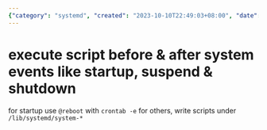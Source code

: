 ```yaml
---
{"category": "systemd", "created": "2023-10-10T22:49:03+08:00", "date": "2023-10-10 22:49:03", "description": "This article provides a detailed explanation of how to run scripts before and after system events such as startup, suspend, and shutdown. It covers using the `@reboot` command with `crontab -e` for startup event management and explains how to write scripts in `/lib/systemd/system-*` directories for handling other system events.", "modified": "2023-10-10T22:52:04+08:00", "tags": ["system events", "scripts", "crontab", "startup", "suspend", "shutdown", "systemd"], "title": "Mastering System Events: Script Execution with @reboot and systemd"}
---
```

# execute script before & after system events like startup, suspend & shutdown
for startup use `@reboot` with `crontab -e`
for others, write scripts under `/lib/systemd/system-*`